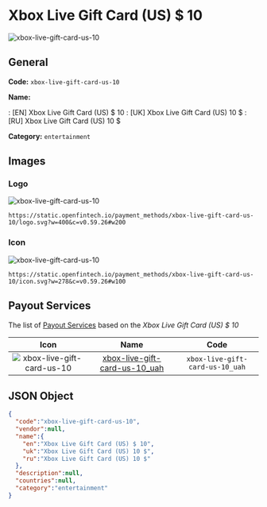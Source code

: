 
# Xbox Live Gift Card (US) $ 10 
![xbox-live-gift-card-us-10](https://static.openfintech.io/payment_methods/xbox-live-gift-card-us-10/logo.svg?w=400&c=v0.59.26#w200)  

## General 
**Code:** `xbox-live-gift-card-us-10` 
 
**Name:** 
 
:	[EN] Xbox Live Gift Card (US) $ 10 
:	[UK] Xbox Live Gift Card (US) 10 $ 
:	[RU] Xbox Live Gift Card (US) 10 $ 
 
**Category:** `entertainment` 
 

## Images 

### Logo 
![xbox-live-gift-card-us-10](https://static.openfintech.io/payment_methods/xbox-live-gift-card-us-10/logo.svg?w=400&c=v0.59.26#w200)  

```
https://static.openfintech.io/payment_methods/xbox-live-gift-card-us-10/logo.svg?w=400&c=v0.59.26#w200
```  

### Icon 
![xbox-live-gift-card-us-10](https://static.openfintech.io/payment_methods/xbox-live-gift-card-us-10/icon.svg?w=278&c=v0.59.26#w100)  

```
https://static.openfintech.io/payment_methods/xbox-live-gift-card-us-10/icon.svg?w=278&c=v0.59.26#w100
```  

## Payout Services 
 
The list of [Payout Services](/payout-services/) based on the _Xbox Live Gift Card (US) $ 10_ 

|Icon|Name|Code| 
|:---:|:---:|:---:| 
|![xbox-live-gift-card-us-10](https://static.openfintech.io/payout_methods/xbox-live-gift-card-us-10/icon.png?w=278&c=v0.59.26#w40) |[xbox-live-gift-card-us-10_uah](/payout-services/xbox-live-gift-card-us-10_uah/)|`xbox-live-gift-card-us-10_uah`| 
 

## JSON Object 

```json
{
  "code":"xbox-live-gift-card-us-10",
  "vendor":null,
  "name":{
    "en":"Xbox Live Gift Card (US) $ 10",
    "uk":"Xbox Live Gift Card (US) 10 $",
    "ru":"Xbox Live Gift Card (US) 10 $"
  },
  "description":null,
  "countries":null,
  "category":"entertainment"
}
```  
